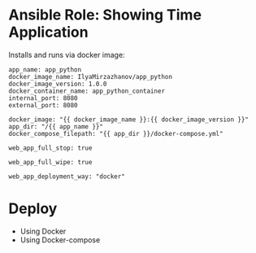 # Ansible Role: Showing Time Application
Installs and runs via docker image:

```
app_name: app_python
docker_image_name: IlyaMirzazhanov/app_python
docker_image_version: 1.0.0
docker_container_name: app_python_container
internal_port: 8080
external_port: 8080

docker_image: "{{ docker_image_name }}:{{ docker_image_version }}"
app_dir: "/{{ app_name }}"
docker_compose_filepath: "{{ app_dir }}/docker-compose.yml"

web_app_full_stop: true

web_app_full_wipe: true

web_app_deployment_way: "docker"
```

# Deploy
* Using Docker
* Using Docker-compose